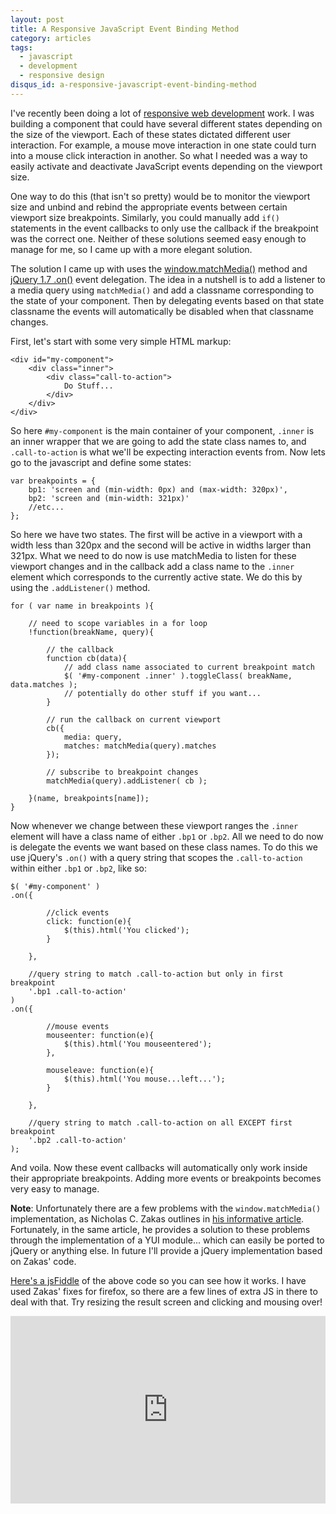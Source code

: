 ```yaml
---
layout: post
title: A Responsive JavaScript Event Binding Method
category: articles
tags:
  - javascript
  - development
  - responsive design
disqus_id: a-responsive-javascript-event-binding-method
---
```


I've recently been doing a lot of [responsive web development](http://www.alistapart.com/articles/responsive-web-design/) work. I was building a component that could have several different states depending on the size of the viewport. Each of these states dictated different user interaction. For example, a mouse move interaction in one state could turn into a mouse click interaction in another. So what I needed was a way to easily activate and deactivate JavaScript events depending on the viewport size.

One way to do this (that isn't so pretty) would be to monitor the viewport size and unbind and rebind the appropriate events between certain viewport size breakpoints. Similarly, you could manually add `if()` statements in the event callbacks to only use the callback if the breakpoint was the correct one. Neither of these solutions seemed easy enough to manage for me, so I came up with a more elegant solution.

The solution I came up with uses the [window.matchMedia()](https://developer.mozilla.org/en/DOM/window.matchMedia) method and [jQuery 1.7 .on()](http://api.jquery.com/on/) event delegation. The idea in a nutshell is to add a listener to a media query using `matchMedia()` and add a classname corresponding to the state of your component. Then by delegating events based on that state classname the events will automatically be disabled when that classname changes. 

First, let's start with some very simple HTML markup:

    <div id="my-component">
        <div class="inner">
            <div class="call-to-action">
                Do Stuff...
            </div>
        </div>
    </div>

So here `#my-component` is the main container of your component, `.inner` is an inner wrapper that we are going to add the state class names to, and `.call-to-action` is what we'll be expecting interaction events from. Now lets go to the javascript and define some states:

    var breakpoints = {
        bp1: 'screen and (min-width: 0px) and (max-width: 320px)',
        bp2: 'screen and (min-width: 321px)'
        //etc...
    };

So here we have two states. The first will be active in a viewport with a width less than 320px and the second will be active in widths larger than 321px. What we need to do now is use matchMedia to listen for these viewport changes and in the callback add a class name to the `.inner` element which corresponds to the currently active state. We do this by using the `.addListener()` method.

    for ( var name in breakpoints ){

        // need to scope variables in a for loop
        !function(breakName, query){

            // the callback
            function cb(data){
                // add class name associated to current breakpoint match
                $( '#my-component .inner' ).toggleClass( breakName, data.matches );
                // potentially do other stuff if you want...
            }

            // run the callback on current viewport
            cb({
                media: query,
                matches: matchMedia(query).matches
            });
    
            // subscribe to breakpoint changes
            matchMedia(query).addListener( cb );
    
        }(name, breakpoints[name]);
    }

Now whenever we change between these viewport ranges the `.inner` element will have a class name of either `.bp1` or `.bp2`. All we need to do now is delegate the events we want based on these class names. To do this we use jQuery's `.on()` with a query string that scopes the `.call-to-action` within either `.bp1` or `.bp2`, like so:

    $( '#my-component' )
    .on({
    
            //click events
            click: function(e){ 
                $(this).html('You clicked');
            }
    
        },
    
        //query string to match .call-to-action but only in first breakpoint
        '.bp1 .call-to-action'
    )
    .on({
    
            //mouse events
            mouseenter: function(e){
                $(this).html('You mouseentered');
            },
    
            mouseleave: function(e){ 
                $(this).html('You mouse...left...');
            }
    
        },
    
        //query string to match .call-to-action on all EXCEPT first breakpoint
        '.bp2 .call-to-action'
    );

And voila. Now these event callbacks will automatically only work inside their appropriate breakpoints. Adding more events or breakpoints becomes very easy to manage.

**Note**: Unfortunately there are a few problems with the `window.matchMedia()` implementation, as Nicholas C. Zakas outlines in [his informative article](http://www.nczonline.net/blog/2012/01/19/css-media-queries-in-javascript-part-2/). Fortunately, in the same article, he provides a solution to these problems through the implementation of a YUI module... which can easily be ported to jQuery or anything else. In future I'll provide a jQuery implementation based on Zakas' code.

[Here's a jsFiddle](http://jsfiddle.net/wellcaffeinated/5N2Dz/3/) of the above code so you can see how it works. I have used Zakas' fixes for firefox, so there are a few lines of extra JS in there to deal with that. Try resizing the result screen and clicking and mousing over!

<iframe style="width: 100%; height: 300px" src="http://jsfiddle.net/wellcaffeinated/5N2Dz/3/embedded/result,js,html,css" allowfullscreen="allowfullscreen" frameborder="0"> </iframe>
